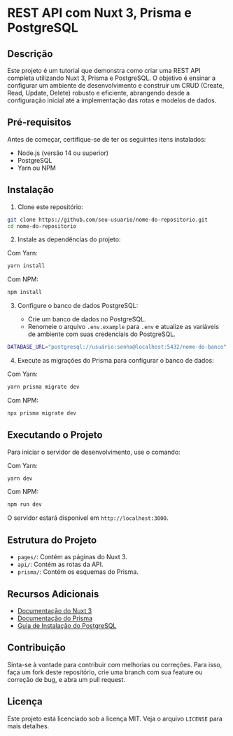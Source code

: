 # REST API com Nuxt 3, Prisma e PostgreSQL

## Descrição

Este projeto é um tutorial que demonstra como criar uma REST API completa utilizando Nuxt 3, Prisma e PostgreSQL. O objetivo é ensinar a configurar um ambiente de desenvolvimento e construir um CRUD (Create, Read, Update, Delete) robusto e eficiente, abrangendo desde a configuração inicial até a implementação das rotas e modelos de dados.

## Pré-requisitos

Antes de começar, certifique-se de ter os seguintes itens instalados:

- Node.js (versão 14 ou superior)
- PostgreSQL
- Yarn ou NPM

## Instalação

1. Clone este repositório:

```bash
git clone https://github.com/seu-usuario/nome-do-repositorio.git
cd nome-do-repositorio
```

2. Instale as dependências do projeto:

Com Yarn:

```bash
yarn install
```

Com NPM:

```bash
npm install
```

3. Configure o banco de dados PostgreSQL:

   - Crie um banco de dados no PostgreSQL.
   - Renomeie o arquivo `.env.example` para `.env` e atualize as variáveis de ambiente com suas credenciais do PostgreSQL.

```bash
DATABASE_URL="postgresql://usuário:senha@localhost:5432/nome-do-banco"
```

4. Execute as migrações do Prisma para configurar o banco de dados:

Com Yarn:

```bash
yarn prisma migrate dev
```

Com NPM:

```bash
npx prisma migrate dev
```

## Executando o Projeto

Para iniciar o servidor de desenvolvimento, use o comando:

Com Yarn:

```bash
yarn dev
```

Com NPM:

```bash
npm run dev
```

O servidor estará disponível em `http://localhost:3000`.

## Estrutura do Projeto

- `pages/`: Contém as páginas do Nuxt 3.
- `api/`: Contém as rotas da API.
- `prisma/`: Contém os esquemas do Prisma.

## Recursos Adicionais

- [Documentação do Nuxt 3](https://v3.nuxtjs.org/)
- [Documentação do Prisma](https://www.prisma.io/docs/)
- [Guia de Instalação do PostgreSQL](https://www.postgresql.org/docs/)

## Contribuição

Sinta-se à vontade para contribuir com melhorias ou correções. Para isso, faça um fork deste repositório, crie uma branch com sua feature ou correção de bug, e abra um pull request.

## Licença

Este projeto está licenciado sob a licença MIT. Veja o arquivo `LICENSE` para mais detalhes.
